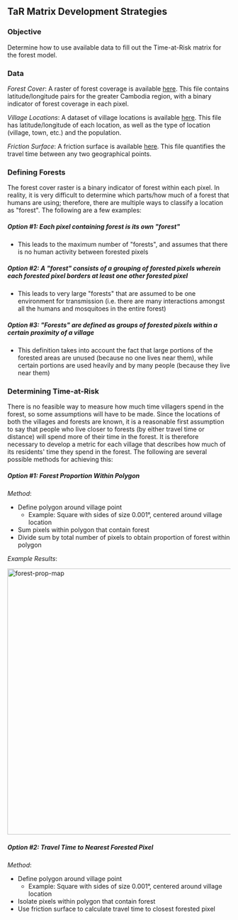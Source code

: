 ## TaR Matrix Development Strategies

### Objective
Determine how to use available data to fill out the Time-at-Risk matrix for the forest model.

### Data
_Forest Cover_: A raster of forest coverage is available [here](https://georgoff.github.io/forest_malaria/data/cambodia_hansen_any_forest_0pc_native.tif). This file contains latitude/longitude pairs for the greater Cambodia region, with a binary indicator of forest coverage in each pixel.

_Village Locations_: A dataset of village locations is available [here](https://georgoff.github.io/forest_malaria/data/gis_osm_places_free_1.csv). This file has latitude/longitude of each location, as well as the type of location (village, town, etc.) and the population.

_Friction Surface_: A friction surface is available [here](https://georgoff.github.io/forest_malaria/data/friction_surface_2015_v1.tif). This file quantifies the travel time between any two geographical points.

### Defining Forests
The forest cover raster is a binary indicator of forest within each pixel. In reality, it is very difficult to determine which parts/how much of a forest that humans are using; therefore, there are multiple ways to classify a location as "forest". The following are a few examples:

##### Option #1: Each pixel containing forest is its own "forest"
* This leads to the maximum number of "forests", and assumes that there is no human activity between forested pixels

##### Option #2: A "forest" consists of a grouping of forested pixels wherein each forested pixel borders at least one other forested pixel
* This leads to very large "forests" that are assumed to be one environment for transmission (i.e. there are many interactions amongst all the humans and mosquitoes in the entire forest)

##### Option #3: "Forests" are defined as groups of forested pixels within a certain proximity of a village
* This definition takes into account the fact that large portions of the forested areas are unused (because no one lives near them), while certain portions are used heavily and by many people (because they live near them)

### Determining Time-at-Risk
There is no feasible way to measure how much time villagers spend in the forest, so some assumptions will have to be made. Since the locations of both the villages and forests are known, it is a reasonable first assumption to say that people who live closer to forests (by either travel time or distance) will spend more of their time in the forest. It is therefore necessary to develop a metric for each village that describes how much of its residents' time they spend in the forest. The following are several possible methods for achieving this:

##### Option #1: Forest Proportion Within Polygon
_Method_:
* Define polygon around village point
    * Example: Square with sides of size 0.001&deg;, centered around village location
* Sum pixels within polygon that contain forest
* Divide sum by total number of pixels to obtain proportion of forest within polygon

_Example Results_:

<img src="https://georgoff.github.io/forest_malaria/data/forest-prop-map.png" alt="forest-prop-map" width="600px"/>

##### Option #2: Travel Time to Nearest Forested Pixel
_Method_:
* Define polygon around village point
    * Example: Square with sides of size 0.001&deg;, centered around village location
* Isolate pixels within polygon that contain forest
* Use friction surface to calculate travel time to closest forested pixel